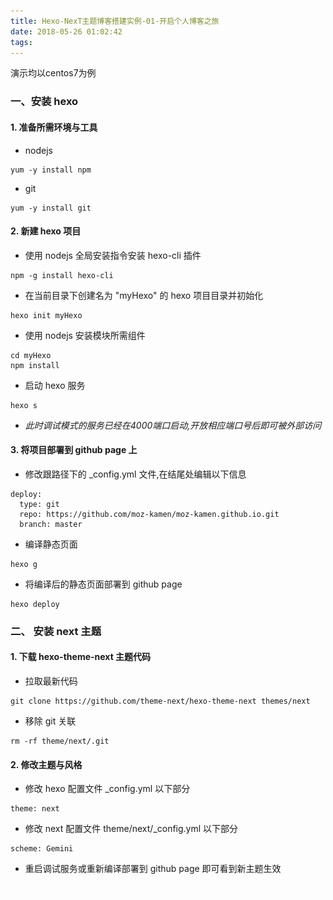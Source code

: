 ```yaml
---
title: Hexo-NexT主题博客搭建实例-01-开启个人博客之旅
date: 2018-05-26 01:02:42
tags:
---
```


演示均以centos7为例

### 一、安装 hexo
#### 1. 准备所需环境与工具
+ nodejs
```
yum -y install npm
```
+ git
```
yum -y install git
```
#### 2. 新建 hexo 项目
+ 使用 nodejs 全局安装指令安装 hexo-cli 插件
```
npm -g install hexo-cli
```
+ 在当前目录下创建名为 "myHexo" 的 hexo 项目目录并初始化
```
hexo init myHexo
```
+ 使用 nodejs 安装模块所需组件
```
cd myHexo
npm install
```
+ 启动 hexo 服务
```
hexo s
```
+ *此时调试模式的服务已经在4000端口启动,开放相应端口号后即可被外部访问*

#### 3. 将项目部署到 github page 上
+ 修改跟路径下的 _config.yml 文件,在结尾处编辑以下信息
```
deploy:
  type: git
  repo: https://github.com/moz-kamen/moz-kamen.github.io.git
  branch: master
```
+ 编译静态页面
```
hexo g
```
+ 将编译后的静态页面部署到 github page
```
hexo deploy
```

### 二、 安装 next 主题
#### 1. 下载 hexo-theme-next 主题代码
+ 拉取最新代码
```
git clone https://github.com/theme-next/hexo-theme-next themes/next
```
+ 移除 git 关联
```
rm -rf theme/next/.git
```
#### 2. 修改主题与风格
+ 修改 hexo 配置文件 _config.yml 以下部分
```
theme: next
```
+ 修改 next 配置文件 theme/next/_config.yml 以下部分
```
scheme: Gemini
```
+ 重启调试服务或重新编译部署到 github page 即可看到新主题生效


![receipt_code](https://raw.githubusercontent.com/moz-kamen/picture-repository/master/CommonPicture/ReceiptCode/receipt_code.png)
